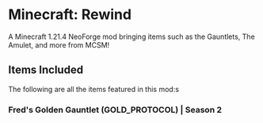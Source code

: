 # Minecraft: Rewind
A Minecraft 1.21.4 NeoForge mod bringing items such as the Gauntlets, The Amulet, and more from MCSM!

## Items Included
The following are all the items featured in this mod:s

### Fred's Golden Gauntlet (GOLD_PROTOCOL) | Season 2


